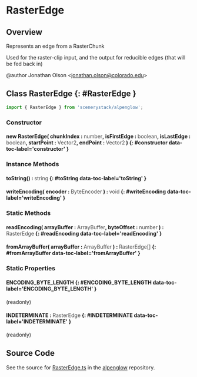 # RasterEdge

## Overview

Represents an edge from a RasterChunk

Used for the raster-clip input, and the output for reducible edges (that will be fed back in)

@author Jonathan Olson &lt;jonathan.olson@colorado.edu&gt;

## Class RasterEdge {: #RasterEdge }


```js
import { RasterEdge } from 'scenerystack/alpenglow';
```
### Constructor

#### new RasterEdge( chunkIndex : <span style="font-weight: 400; opacity: 80%;">number</span>, isFirstEdge : <span style="font-weight: 400; opacity: 80%;">boolean</span>, isLastEdge : <span style="font-weight: 400; opacity: 80%;">boolean</span>, startPoint : <span style="font-weight: 400; opacity: 80%;">Vector2</span>, endPoint : <span style="font-weight: 400; opacity: 80%;">Vector2</span> ) {: #constructor data-toc-label='constructor' }

### Instance Methods

#### toString() : <span style="font-weight: 400; opacity: 80%;">string</span> {: #toString data-toc-label='toString' }

#### writeEncoding( encoder : <span style="font-weight: 400; opacity: 80%;">ByteEncoder</span> ) : <span style="font-weight: 400; opacity: 80%;">void</span> {: #writeEncoding data-toc-label='writeEncoding' }

### Static Methods

#### readEncoding( arrayBuffer : <span style="font-weight: 400; opacity: 80%;">ArrayBuffer</span>, byteOffset : <span style="font-weight: 400; opacity: 80%;">number</span> ) : <span style="font-weight: 400; opacity: 80%;">RasterEdge</span> {: #readEncoding data-toc-label='readEncoding' }

#### fromArrayBuffer( arrayBuffer : <span style="font-weight: 400; opacity: 80%;">ArrayBuffer</span> ) : <span style="font-weight: 400; opacity: 80%;">RasterEdge[]</span> {: #fromArrayBuffer data-toc-label='fromArrayBuffer' }

### Static Properties

#### ENCODING_BYTE_LENGTH {: #ENCODING_BYTE_LENGTH data-toc-label='ENCODING_BYTE_LENGTH' }

(readonly)

#### INDETERMINATE : <span style="font-weight: 400; opacity: 80%;">RasterEdge</span> {: #INDETERMINATE data-toc-label='INDETERMINATE' }

(readonly)



## Source Code

See the source for [RasterEdge.ts](https://github.com/phetsims/alpenglow/blob/main/js/parallel/raster-clip/RasterEdge.ts) in the [alpenglow](https://github.com/phetsims/alpenglow) repository.
